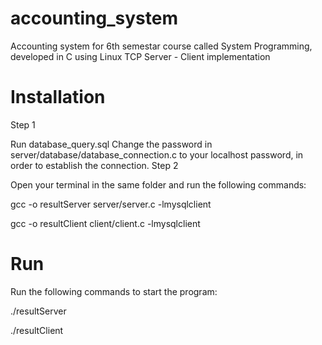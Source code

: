 # accounting_system
Accounting system for 6th semestar course called System Programming, developed in C using Linux
TCP Server - Client implementation
# Installation
Step 1

Run database_query.sql
Change the password in server/database/database_connection.c to your localhost password, in order to establish the connection.
Step 2

Open your terminal in the same folder and run the following commands:

gcc -o resultServer server/server.c -lmysqlclient

gcc -o resultClient client/client.c -lmysqlclient

# Run

Run the following commands to start the program:

./resultServer

./resultClient
